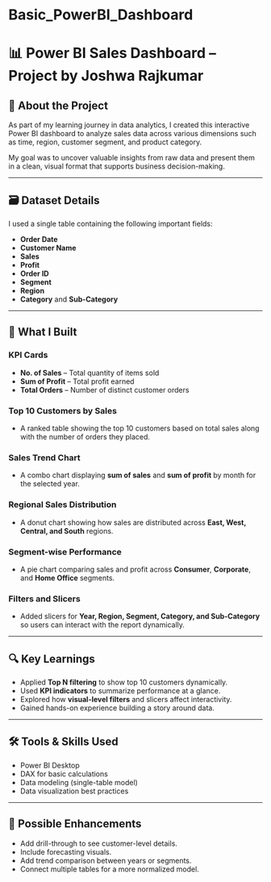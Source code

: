 # Basic_PowerBI_Dashboard

# 📊 Power BI Sales Dashboard – Project by Joshwa Rajkumar

## 🧠 About the Project

As part of my learning journey in data analytics, I created this interactive Power BI dashboard to analyze sales data across various dimensions such as time, region, customer segment, and product category.

My goal was to uncover valuable insights from raw data and present them in a clean, visual format that supports business decision-making.

---

## 🗃️ Dataset Details

I used a single table containing the following important fields:

- **Order Date**
- **Customer Name**
- **Sales**
- **Profit**
- **Order ID**
- **Segment**
- **Region**
- **Category** and **Sub-Category**

---

## 📌 What I Built

### KPI Cards  
- **No. of Sales** – Total quantity of items sold  
- **Sum of Profit** – Total profit earned  
- **Total Orders** – Number of distinct customer orders  

### Top 10 Customers by Sales  
- A ranked table showing the top 10 customers based on total sales along with the number of orders they placed.

### Sales Trend Chart  
- A combo chart displaying **sum of sales** and **sum of profit** by month for the selected year.

### Regional Sales Distribution  
- A donut chart showing how sales are distributed across **East, West, Central, and South** regions.

### Segment-wise Performance  
- A pie chart comparing sales and profit across **Consumer**, **Corporate**, and **Home Office** segments.

### Filters and Slicers  
- Added slicers for **Year, Region, Segment, Category, and Sub-Category** so users can interact with the report dynamically.

---

## 🔍 Key Learnings

- Applied **Top N filtering** to show top 10 customers dynamically.
- Used **KPI indicators** to summarize performance at a glance.
- Explored how **visual-level filters** and slicers affect interactivity.
- Gained hands-on experience building a story around data.

---

## 🛠 Tools & Skills Used

- Power BI Desktop  
- DAX for basic calculations 
- Data modeling (single-table model)  
- Data visualization best practices

---

## 🔮 Possible Enhancements

- Add drill-through to see customer-level details.
- Include forecasting visuals.
- Add trend comparison between years or segments.
- Connect multiple tables for a more normalized model.

